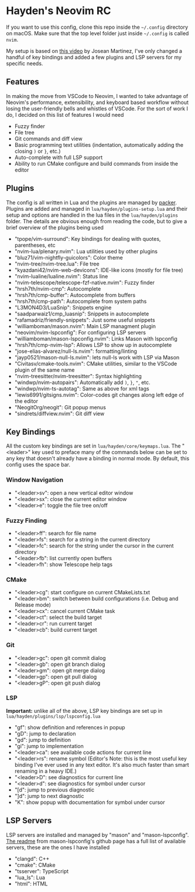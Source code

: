 # Hayden's Neovim RC

If you want to use this config, clone this repo inside the `~/.config` directory on macOS. Make sure that the top level folder just inside `~/.config` is called `nvim`.

My setup is based on [this video](https://www.youtube.com/watch?v=vdn_pKJUda8&t=2294s) by Josean Martinez, I've only changed a handful of key bindings and added a few plugins and LSP servers for my specific needs.

## Features

In making the move from VSCode to Neovim, I wanted to take advantage of Neovim's performance, extensibility, and keyboard based workflow without losing the user-friendly bells and whistles of VSCode. For the sort of work I do, I decided on this list of features I would need

- Fuzzy finder
- File tree
- Git commands and diff view
- Basic programming text utilities (indentation, automatically adding the closing `)` or `}`, etc.)
- Auto-complete with full LSP support
- Ability to run CMake configure and build commands from inside the editor

## Plugins

The config is all written in Lua and the plugins are managed by [packer](https://github.com/wbthomason/packer.nvim). Plugins are added and managed in `lua/hayden/plugins-setup.lua` and their setup and options are handled in the lua files in the `lua/hayden/plugins` folder. The details are obvious enough from reading the code, but to give a brief overview of the plugins being used

- "tpope/vim-surround": Key bindings for dealing with quotes, parentheses, etc
- "nvim-lua/plenary.nvim": Lua utilities used by other plugins
- "bluz71/vim-nightfly-guicolors": Color theme
- "nvim-tree/nvim-tree.lua": File tree
- "kyazdani42/nvim-web-devicons": IDE-like icons (mostly for file tree)
- "nvim-lualine/lualine.nvim": Status line
- "nvim-telescope/telescope-fzf-native.nvim": Fuzzy finder
- "hrsh7th/nvim-cmp": Autocomplete
- "hrsh7th/cmp-buffer": Autocomplete from buffers
- "hrsh7th/cmp-path": Autocomplete from system paths
- "L3MON4D3/LuaSnip": Snippets engine
- "saadparwaiz1/cmp_luasnip": Snippets in autocomplete
- "rafamadriz/friendly-snippets": Just some useful snippets
- "williamboman/mason.nvim": Main LSP managment plugin
- "neovim/nvim-lspconfig": For configuring LSP servers
- "williamboman/mason-lspconfig.nvim": Links Mason with lspconfig
- "hrsh7th/cmp-nvim-lsp": Allows LSP to show up in autocomplete
- "jose-elias-alvarez/null-ls.nvim": formatting/linting
- "jayp0521/mason-null-ls.nvim": lets null-ls work with LSP via Mason
- "Civitasv/cmake-tools.nvim": CMake utilities, similar to the VSCode plugin of the same name
- "nvim-treesitter/nvim-treesitter": Syntax highlighting
- "windwp/nvim-autopairs": Automatically add `)`, `}`, `"`, etc.
- "windwp/nvim-ts-autotag": Same as above for xml tags
- "lewis6991/gitsigns.nvim": Color-codes git changes along left edge of the editor
- "NeogitOrg/neogit": Git popup menus
- "sindrets/diffview.nvim": Git diff view

## Key Bindings

All the custom key bindings are set in `lua/hayden/core/keymaps.lua`. The "\<leader\>" key used to preface many of the commands below can be set to any key that doesn't already have a binding in normal mode. By default, this config uses the space bar.

### Window Navigation

- "\<leader\>sv": open a new vertical editor window
- "\<leader\>sx": close the current editor window
- "\<leader\>e": toggle the file tree on/off

### Fuzzy Finding

- "\<leader\>ff": search for file name
- "\<leader\>fs": search for a string in the current directory
- "\<leader\>fc": search for the string under the cursor in the current directory
- "\<leader\>fb": list currently open buffers
- "\<leader\>fh": show Telescope help tags

### CMake

- "\<leader\>cg": start configure on current CMakeLists.txt
- "\<leader\>bm": switch between build configurations (i.e. Debug and Release mode)
- "\<leader\>cx": cancel current CMake task
- "\<leader\>ct": select the build target
- "\<leader\>cr": run current target
- "\<leader\>cb": build current target

### Git

- "\<leader\>gc": open git commit dialog
- "\<leader\>gb": open git branch dialog
- "\<leader\>gm": open git merge dialog
- "\<leader\>gp": open git pull dialog
- "\<leader\>gP": open git push dialog

### LSP

**Important:** unlike all of the above, LSP key bindings are set up in `lua/hayden/plugins/lsp/lspconfig.lua`

- "gf": show definition and references in popup
- "gD": jump to declaration
- "gd": jump to definition
- "gi": jump to implementation
- "\<leader\>ca": see available code actions for current line
- "\<leader\>rs": rename symbol (Editor's Note: this is the most useful key binding I've ever used in any text editor. It's also much faster than smart renaming in a heavy IDE.)
- "\<leader\>D": see diagnostics for current line
- "\<leader\>d": see diagnostics for symbol under cursor
- "[d": jump to previous diagnostic
- "]d": jump to next diagnostic
- "K": show popup with documentation for symbol under cursor

## LSP Servers

LSP servers are installed and managed by "mason" and "mason-lspconfig". [The readme](https://github.com/williamboman/mason-lspconfig.nvim) from mason-lspconfig's github page has a full list of available servers, these are the ones I have installed

- "clangd": C++
- "cmake": CMake
- "tsserver": TypeScript
- "lua_ls": Lua
- "html": HTML
